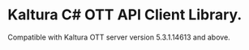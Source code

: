 # Kaltura C# OTT API Client Library.
Compatible with Kaltura OTT server version 5.3.1.14613 and above.

